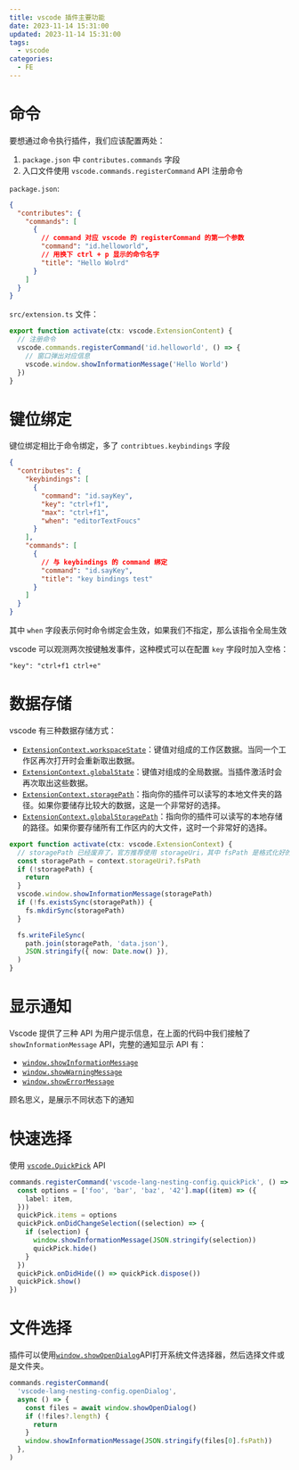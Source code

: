 ```yaml
---
title: vscode 插件主要功能
date: 2023-11-14 15:31:00
updated: 2023-11-14 15:31:00
tags:
  - vscode
categories:
  - FE
---
```

# 命令

要想通过命令执行插件，我们应该配置两处：

1. `package.json` 中 `contributes.commands` 字段
2. 入口文件使用 `vscode.commands.registerCommand` API 注册命令

`package.json`:

```json
{
  "contributes": {
    "commands": [
      {
        // command 对应 vscode 的 registerCommand 的第一个参数
        "command": "id.helloworld",
        // 用换下 ctrl + p 显示的命令名字
        "title": "Hello Wolrd"
      }
    ]
  }
}
```

`src/extension.ts` 文件：

```ts
export function activate(ctx: vscode.ExtensionContent) {
  // 注册命令
  vscode.commands.registerCommand('id.helloworld', () => {
    // 窗口弹出对应信息
    vscode.window.showInformationMessage('Hello World')
  })
}
```

# 键位绑定

键位绑定相比于命令绑定，多了 `contribtues.keybindings` 字段

```json
{
  "contributes": {
    "keybindings": [
      {
        "command": "id.sayKey",
        "key": "ctrl+f1",
        "max": "ctrl+f1",
        "when": "editorTextFoucs"
      }
    ],
    "commands": [
      {
        // 与 keybindings 的 command 绑定
        "command": "id.sayKey",
        "title": "key bindings test"
      }
    ]
  }
}
```

其中 `when` 字段表示何时命令绑定会生效，如果我们不指定，那么该指令全局生效

vscode 可以观测两次按键触发事件，这种模式可以在配置 `key` 字段时加入空格：

```
"key": "ctrl+f1 ctrl+e"
```

# 数据存储

vscode 有三种数据存储方式：

- [`ExtensionContext.workspaceState`](https://code.visualstudio.com/api/references/vscode-api#ExtensionContext.workspaceState)：键值对组成的工作区数据。当同一个工作区再次打开时会重新取出数据。
- [`ExtensionContext.globalState`](https://code.visualstudio.com/api/references/vscode-api#ExtensionContext.globalState)：键值对组成的全局数据。当插件激活时会再次取出这些数据。
- [`ExtensionContext.storagePath`](https://code.visualstudio.com/api/references/vscode-api#ExtensionContext.storagePath)：指向你的插件可以读写的本地文件夹的路径。如果你要储存比较大的数据，这是一个非常好的选择。
- [`ExtensionContext.globalStoragePath`](https://code.visualstudio.com/api/references/vscode-api#ExtensionContext.globalStoragePath)：指向你的插件可以读写的本地存储的路径。如果你要存储所有工作区内的大文件，这时一个非常好的选择。

```ts
export function activate(ctx: vscode.ExtensionContext) {
  // storagePath 已经废弃了，官方推荐使用 storageUri，其中 fsPath 是格式化好的路径，因为 window 和 linux 路径格式不同，如果是 path，那么格式将会是 /home/xxx
  const storagePath = context.storageUri?.fsPath
  if (!storagePath) {
    return
  }
  vscode.window.showInformationMessage(storagePath)
  if (!fs.existsSync(storagePath)) {
    fs.mkdirSync(storagePath)
  }

  fs.writeFileSync(
    path.join(storagePath, 'data.json'),
    JSON.stringify({ now: Date.now() }),
  )
}
```

# 显示通知

Vscode 提供了三种 API 为用户提示信息，在上面的代码中我们接触了 `showInformationMessage` API，完整的通知显示 API 有：

- [`window.showInformationMessage`](https://code.visualstudio.com/api/references/vscode-api#window.showInformationMessage)
- [`window.showWarningMessage`](https://code.visualstudio.com/api/references/vscode-api#window.showWarningMessage)
- [`window.showErrorMessage`](https://code.visualstudio.com/api/references/vscode-api#window.showErrorMessage)

顾名思义，是展示不同状态下的通知

# 快速选择

使用 [`vscode.QuickPick`](https://code.visualstudio.com/api/references/vscode-api#QuickPick) API

```ts
commands.registerCommand('vscode-lang-nesting-config.quickPick', () => {
  const options = ['foo', 'bar', 'baz', '42'].map((item) => ({
    label: item,
  }))
  quickPick.items = options
  quickPick.onDidChangeSelection((selection) => {
    if (selection) {
      window.showInformationMessage(JSON.stringify(selection))
      quickPick.hide()
    }
  })
  quickPick.onDidHide(() => quickPick.dispose())
  quickPick.show()
})
```

# 文件选择

插件可以使用[`window.showOpenDialog`](https://code.visualstudio.com/api/references/vscode-api#vscode.window.showOpenDialog)API打开系统文件选择器，然后选择文件或是文件夹。

```ts
commands.registerCommand(
  'vscode-lang-nesting-config.openDialog',
  async () => {
    const files = await window.showOpenDialog()
    if (!files?.length) {
      return
    }
    window.showInformationMessage(JSON.stringify(files[0].fsPath))
  },
)
```

